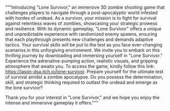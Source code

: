 """Introducing "Lone Survivor," an immersive 3D zombie shooting game that challenges players to navigate through a post-apocalyptic world infested with hordes of undead. As a survivor, your mission is to fight for survival against relentless waves of zombies, showcasing your strategic prowess and resilience.
With its dynamic gameplay, "Lone Survivor" offers a unique and unpredictable experience with randomized enemy spawns, ensuring that each playthrough presents new challenges and demands adaptive tactics. Your survival skills will be put to the test as you face ever-changing scenarios in this unforgiving environment.
We invite you to embark on this thrilling journey by downloading and immersing yourself in "Lone Survivor." Experience the adrenaline-pumping action, realistic visuals, and gripping atmosphere that awaits you. To access the game, kindly follow this link: 
https://jason-dsa.itch.io/lone-survivor.
Prepare yourself for the ultimate test of survival amidst a zombie apocalypse. Do you possess the determination, skill, and strategic thinking required to outlast the undead and emerge as the lone survivor?

Thank you for your interest in "Lone Survivor," and we hope you enjoy the intense and immersive gameplay it offers."""
